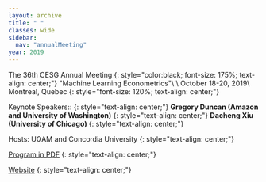 ```yaml
---
layout: archive
title: " "
classes: wide
sidebar:
  nav: "annualMeeting"
year: 2019
---
```

The 36th CESG Annual Meeting
{: style="color:black; font-size: 175%; text-align: center;"}
"Machine Learning Econometrics"\\
\\
October 18-20, 2019\\
Montreal, Quebec
{: style="font-size: 120%; text-align: center;"}

 Keynote Speakers:: 
{: style="text-align: center;"}
**Gregory Duncan (Amazon and University of Washington)**
{: style="text-align: center;"}
**Dacheng Xiu (University of Chicago)** 
{: style="text-align: center;"}

Hosts: UQAM and Concordia University
{: style="text-align: center;"}

[Program in PDF](/assets/pdf/cesg-program-2019.pdf)
{: style="text-align: center;"}

<a href="https://cirano.qc.ca/en/events/866" target="_blank">Website</a>
{: style="text-align: center;"}